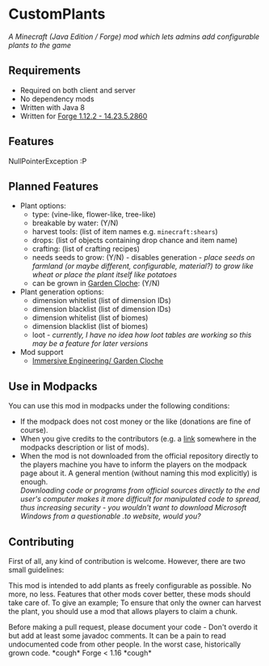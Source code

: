 # CustomPlants

_A Minecraft (Java Edition / Forge) mod which lets admins add configurable plants to the game_


## Requirements

- Required on both client and server
- No dependency mods
- Written with Java 8
- Written for [Forge 1.12.2 - 14.23.5.2860](https://files.minecraftforge.net/net/minecraftforge/forge/index_1.12.2.html)


## Features

NullPointerException :P


## Planned Features

- Plant options:
  - type: (vine-like, flower-like, tree-like)
  - breakable by water: (Y/N)
  - harvest tools: (list of item names e.g. `minecraft:shears`)
  - drops: (list of objects containing drop chance and item name)
  - crafting: (list of crafting recipes)
  - needs seeds to grow: (Y/N) - disables generation - _place seeds on farmland (or maybe different, configurable, material?) to grow like wheat or place the plant itself like potatoes_
  - can be grown in [Garden Cloche](https://ftb.fandom.com/wiki/Garden_Cloche): (Y/N) 
- Plant generation options:
  - dimension whitelist (list of dimension IDs)
  - dimension blacklist (list of dimension IDs)
  - dimension whitelist (list of biomes)
  - dimension blacklist (list of biomes)
  - loot - _currently, I have no idea how loot tables are working so this may be a feature for later versions_
- Mod support
  - [Immersive Engineering/ Garden Cloche](https://ftb.fandom.com/wiki/Garden_Cloche)


## Use in Modpacks

You can use this mod in modpacks under the following conditions:
- If the modpack does not cost money or the like (donations are fine of course).
- When you give credits to the contributors (e.g. a [link](/graphs/contributors) somewhere in the modpacks description or list of mods).
- When the mod is not downloaded from the official repository directly to the players machine you have to inform the players on the modpack page about it.
  A general mention (without naming this mod explicitly) is enough.<br />
  _Downloading code or programs from official sources directly to the end user's computer makes it more difficult for manipulated code to spread, thus increasing security - you wouldn't want to download Microsoft Windows from a questionable .to website, would you?_


## Contributing

First of all, any kind of contribution is welcome. However, there are two small guidelines:

This mod is intended to add plants as freely configurable as possible. No more, no less.
Features that other mods cover better, these mods should take care of.
To give an example; To ensure that only the owner can harvest the plant, you should use a mod that allows players to claim a chunk.

Before making a pull request, please document your code - Don't overdo it but add at least some javadoc comments.
It can be a pain to read undocumented code from other people. In the worst case, historically grown code. \*cough\* Forge &lt; 1.16 \*cough\*
